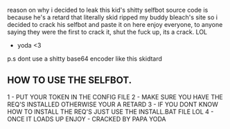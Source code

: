 reason on why i decided to leak this kid's shitty selfbot source code is because he's a retard that literally skid ripped my buddy bleach's site
so i decided to crack his selfbot and paste it on here
enjoy everyone, to anyone saying they were the first to crack it, shut the fuck up, its a crack. LOL
- yoda <3

p.s dont use a shitty base64 encoder like this skidtard



HOW TO USE THE SELFBOT.
-------------------------

1 - PUT YOUR TOKEN IN THE CONFIG FILE
  2 - MAKE SURE YOU HAVE THE REQ'S INSTALLED OTHERWISE YOUR A RETARD
    3 - IF YOU DONT KNOW HOW TO INSTALL THE REQ'S JUST USE THE INSTALL.BAT FILE LOL
      4 - ONCE IT LOADS UP ENJOY
        - CRACKED BY PAPA YODA
